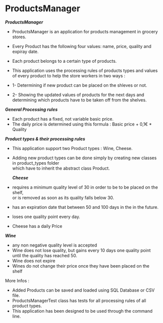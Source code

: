 # ProductsManager

*******ProductsManager*******

- ProductsManager is an application for products management in 
  grocery stores.
  
- Every Product has the following four values: name, price, quality and expiray date.
- Each product belongs to a certain type of products. 
- This application uses the processing rules of products types and values of every product
  to help the store workers in two ways :
  
- 1- Determining if new product can be placed on the shleves or not.
- 2- Showing the updated values of products for the next days and 
     determining which products have to be taken off from the shelves.
 

*******General Processing rules*******

- Each product has a fixed, not variable basic price.
- The daily price is determined using this formula : Basic price + 0,1€ * Quality

*******Product types & their processing rules******* 

- This application support two Product types : Wine, Cheese.
- Adding new product types can be done simply by creating new classes in product_types folder  
  which have to inherit the abstract class Product.
  
   *******Cheese*******
- requires a minimum quality level of 30 in order to be to be placed on the shelf,<br />
or is removed as soon as its quality falls below 30.<br />
- has an expiration date that
between 50 and 100 days in the
in the future.<br />
- loses one quality point
every day.<br />
- Cheese has a daily Price<br />
 
 *******Wine*******
 
- any non negative quality level is accepted<br />
- Wine does not lose quality, but gains
every 10 days one quality point 
until the quality has reached 50.<br />
- Wine does not expire<br />
- Wines do not change their price once they have been
placed on the shelf       
  
More Infos :

- Added Products can be saved and loaded using SQL Database or CSV file.
- ProductsManagerTest class has tests for all processing rules of all product types.
- This application has been designed to be used through the command line.
